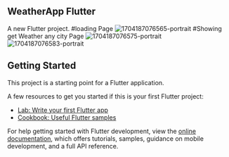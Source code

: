 ## WeatherApp Flutter

A new Flutter project.
#loading Page
![1704187076565-portrait](https://github.com/Virang007/WeatherApp/assets/104147123/e41d58e4-7d18-4c87-9059-1e4ad1b23152)
#Showing get Weather any city Page
![1704187076575-portrait](https://github.com/Virang007/WeatherApp/assets/104147123/1296ba22-f432-4a45-9ccd-e899616a88a2)
![1704187076583-portrait](https://github.com/Virang007/WeatherApp/assets/104147123/4bdfa8d6-9f73-491f-b065-64e4188e1721)


## Getting Started

This project is a starting point for a Flutter application.

A few resources to get you started if this is your first Flutter project:

- [Lab: Write your first Flutter app](https://docs.flutter.dev/get-started/codelab)
- [Cookbook: Useful Flutter samples](https://docs.flutter.dev/cookbook)

For help getting started with Flutter development, view the
[online documentation](https://docs.flutter.dev/), which offers tutorials,
samples, guidance on mobile development, and a full API reference.

